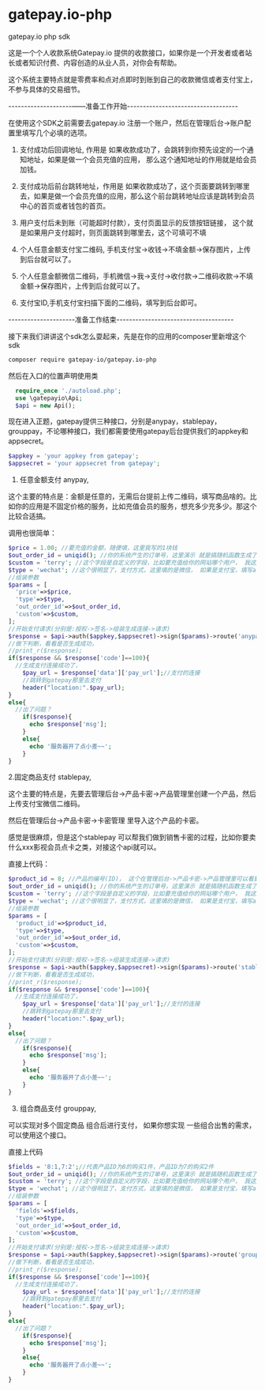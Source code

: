 # gatepay.io-php
gatepay.io php sdk

这是一个个人收款系统Gatepay.io 提供的收款接口，如果你是一个开发者或者站长或者知识付费、内容创造的从业人员，对你会有帮助。

这个系统主要特点就是零费率和点对点即时到账到自己的收款微信或者支付宝上，不参与具体的交易细节。

--------------------——准备工作开始-----------------------------------

在使用这个SDK之前需要去gatepay.io 注册一个账户，然后在管理后台->账户配置里填写几个必填的选项。

1. 支付成功后回调地址, 作用是 如果收款成功了，会跳转到你预先设定的一个通知地址，如果是做一个会员充值的应用， 那么这个通知地址的作用就是给会员加钱。

2. 支付成功后前台跳转地址，作用是 如果收款成功了，这个页面要跳转到哪里去，如果是做一个会员充值的应用，那么这个前台跳转地址应该是跳转到会员中心的首页或者钱包的首页。

3. 用户支付后未到账（可能超时付款），支付页面显示的反馈按钮链接， 这个就是如果用户支付超时，则页面跳转到哪里去，这个可填可不填

4. 个人任意金额支付宝二维码, 手机支付宝->收钱->不填金额->保存图片，上传到后台就可以了。

5. 个人任意金额微信二维码，手机微信->我->支付->收付款->二维码收款->不填金额->保存图片，上传到后台就可以了。

6. 支付宝ID,手机支付宝扫描下面的二维码，填写到后台即可。

---------------------准备工作结束-------------------------------------


接下来我们讲讲这个sdk怎么耍起来，先是在你的应用的composer里新增这个sdk

```bash
composer require gatepay-io/gatepay.io-php
```

然后在入口的位置声明使用类

```php
  require_once './autoload.php';
  use \gatepayio\Api;
  $api = new Api();
```

现在进入正题，gatepay提供三种接口，分别是anypay，stablepay，grouppay，不论哪种接口，我们都需要使用gatepay后台提供我们的appkey和appsecret。

```php
$appkey = 'your appkey from gatepay';
$appsecret = 'your appsecret from gatepay';
```

1. 任意金额支付 anypay,

这个主要的特点是：金额是任意的，无需后台提前上传二维码，填写商品啥的。比如你的应用是不固定价格的服务，比如充值会员的服务，想充多少充多少。那这个比较合适搞。

调用也很简单：
```php
$price = 1.00; //要充值的金额，随便填，这里我写的1块钱
$out_order_id = uniqid(); //你的系统产生的订单号，这里演示 就是搞随机函数生成了一个单号
$custom = 'terry'; //这个字段是自定义的字段，比如要充值给你的网站哪个用户， 我这里填写的是充值给我的客户名叫terry的那个家伙。
$type = 'wechat'; //这个很明显了，支付方式，这里填的是微信， 如果是支付宝，填写alipay。
//组装参数
$params = [
  'price'=>$price,
  'type'=>$type,
  'out_order_id'=>$out_order_id,
  'custom'=>$custom,
];
//开始支付请求(分别是:授权->签名->组装生成连接->请求)
$response = $api->auth($appkey,$appsecret)->sign($params)->route('anypay','create')->request();
//做下判断，看看是否生成成功，
//print_r($response);
if($response && $response['code']==100){
  //生成支付连接成功了，
    $pay_url = $response['data']['pay_url'];//支付的连接
    //跳转到gatepay那里去支付
    header("location:".$pay_url);
}
else{
  //出了问题？
    if($response){
      echo $response['msg'];
    }
    else{
      echo '服务器开了点小差~~';
    }
}
```

2.固定商品支付 stablepay,

这个主要的特点是，先要去管理后台->产品卡密->产品管理里创建一个产品，然后上传支付宝微信二维码。

然后在管理后台->产品卡密->卡密管理 里导入这个产品的卡密。

感觉是很麻烦，但是这个stablepay 可以帮我们做到销售卡密的过程，比如你要卖什么xxx影视会员点卡之类，对接这个api就可以。

直接上代码：

```php
$product_id = 8; //产品的编号(ID)， 这个在管理后台->产品卡密->产品管理里可以看到。
$out_order_id = uniqid(); //你的系统产生的订单号，这里演示 就是搞随机函数生成了一个单号
$custom = 'terry'; //这个字段是自定义的字段，比如要充值给你的网站哪个用户， 我这里填写的是充值给我的客户名叫terry的那个家伙。
$type = 'wechat'; //这个很明显了，支付方式，这里填的是微信， 如果是支付宝，填写alipay。
//组装参数
$params = [
  'product_id'=>$product_id,
  'type'=>$type,
  'out_order_id'=>$out_order_id,
  'custom'=>$custom,
];
//开始支付请求(分别是:授权->签名->组装生成连接->请求)
$response = $api->auth($appkey,$appsecret)->sign($params)->route('stablepay','create')->request();
//做下判断，看看是否生成成功，
//print_r($response);
if($response && $response['code']==100){
  //生成支付连接成功了，
    $pay_url = $response['data']['pay_url'];//支付的连接
    //跳转到gatepay那里去支付
    header("location:".$pay_url);
}
else{
  //出了问题？
    if($response){
      echo $response['msg'];
    }
    else{
      echo '服务器开了点小差~~';
    }
}
```
3. 组合商品支付  grouppay,

可以实现对多个固定商品 组合后进行支付， 如果你想实现 一些组合出售的需求，可以使用这个接口。

直接上代码

```php
$fields = '8:1,7:2';//代表产品ID为8的购买1件，产品ID为7的购买2件 
$out_order_id = uniqid(); //你的系统产生的订单号，这里演示 就是搞随机函数生成了一个单号
$custom = 'terry'; //这个字段是自定义的字段，比如要充值给你的网站哪个用户， 我这里填写的是充值给我的客户名叫terry的那个家伙。
$type = 'wechat'; //这个很明显了，支付方式，这里填的是微信， 如果是支付宝，填写alipay。
//组装参数
$params = [
  'fields'=>$fields,
  'type'=>$type,
  'out_order_id'=>$out_order_id,
  'custom'=>$custom,
];
//开始支付请求(分别是:授权->签名->组装生成连接->请求)
$response = $api->auth($appkey,$appsecret)->sign($params)->route('grouppay','create')->request();
//做下判断，看看是否生成成功，
//print_r($response);
if($response && $response['code']==100){
  //生成支付连接成功了，
    $pay_url = $response['data']['pay_url'];//支付的连接
    //跳转到gatepay那里去支付
    header("location:".$pay_url);
}
else{
  //出了问题？
    if($response){
      echo $response['msg'];
    }
    else{
      echo '服务器开了点小差~~';
    }
}
```





